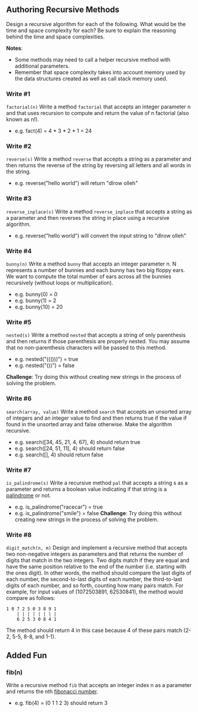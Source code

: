 ## Authoring Recursive Methods

Design a recursive algorithm for each of the following. What would be the time and space complexity for each? Be sure to explain the reasoning behind the time and space complexities.

**Notes**:

- Some methods may need to call a helper recursive method with additional parameters.
- Remember that space complexity takes into account memory used by the data structures created as well as call stack memory used.

### Write #1

`factorial(n)`
Write a method `factorial` that accepts an integer parameter n and that uses recursion to compute and return the value of n factorial (also known as n!).
- e.g. fact(4) = 4 * 3 * 2 * 1 = 24

### Write #2

`reverse(s)`
Write a method `reverse` that accepts a string as a parameter and then returns the reverse of the string by reversing all letters and all words in the string.
- e.g. reverse("hello world") will return "dlrow olleh"

### Write #3

`reverse_inplace(s)`
Write a method `reverse_inplace` that accepts a string as a parameter and then reverses the string in place using a recursive algorithm.
- e.g. reverse("hello world") will convert the input string to "dlrow olleh"

### Write #4

`bunny(n)`
Write a method `bunny` that accepts an integer parameter n. N represents a number of bunnies and each bunny has two big floppy ears. We want to compute the total number of ears across all the bunnies recursively (without loops or multiplication).
- e.g. bunny(0) = 0
- e.g. bunny(1) = 2
- e.g. bunny(10) = 20

### Write #5

`nested(s)`
Write a method `nested` that accepts a string of only parenthesis and then returns if those parenthesis are properly nested. You may
assume that no non-parenthesis characters will be passed to this method.
- e.g. nested("((()))") = true
- e.g. nested("())") = false

**Challenge**: Try doing this without creating new strings in the process of solving the problem.

### Write #6

`search(array, value)`
Write a method `search` that accepts an unsorted array of integers and an integer value to find and then returns true if the value if found in the unsorted array and false otherwise. Make the algorithm recursive.
- e.g. search([34, 45, 21, 4, 67], 4) should return true
- e.g. search([24, 51, 11], 4) should return false
- e.g. search([], 4) should return false

### Write #7

`is_palindrome(s)`
Write a recursive method `pal` that accepts a string s as a parameter and returns a boolean value indicating if that string is a [palindrome](https://en.wikipedia.org/wiki/Palindrome) or not.
- e.g. is_palindrome("racecar") = true
- e.g. is_palindrome("smile") = false
**Challenge**: Try doing this without creating new strings in the process of solving the problem.

### Write #8

`digit_match(n, m)`
Design and implement a recursive method that accepts two non-negative integers as parameters and that returns the number of digits that match in the two integers. Two digits match if they are equal and have the same position relative to the end of the number (i.e. starting with the ones digit). In other words, the method should compare the last digits of each number, the second-to-last digits of each number, the third-to-last digits of each number, and so forth, counting how many pairs match.
For example, for  input values of (1072503891, 62530841), the method would compare as follows:
```
1 0 7 2 5 0 3 8 9 1
    | | | | | | | |
    6 2 5 3 0 8 4 1
```
The method should return 4 in this case because 4 of these pairs match (2-2, 5-5, 8-8, and 1-1).

## Added Fun
### fib(n)
Write a recursive method `fib` that accepts an integer index n as a parameter and returns the nth [fibonacci number](https://en.wikipedia.org/wiki/Fibonacci#Fibonacci_sequence).
- e.g. fib(4) = (0 1 1 2 3) should return 3

